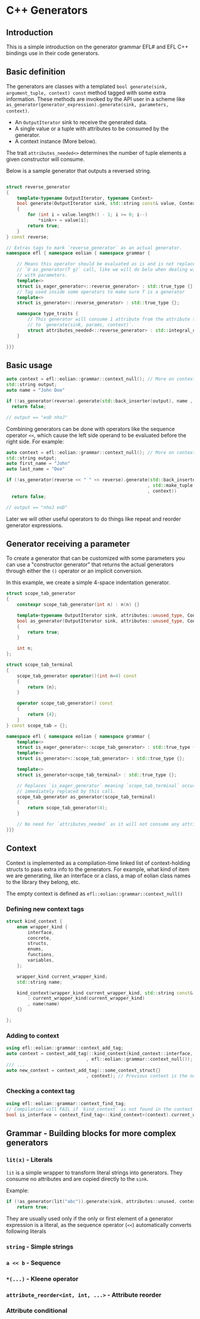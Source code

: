 # C++ Generators

## Introduction

This is a simple introduction on the generator grammar EFL# and EFL C++ bindings use in their
code generators.

## Basic definition

The generators are classes with a templated `bool generate(sink, argument_tuple, context) const`
method tagged with some extra information. These methods are invoked by the API user in a scheme
like `as_generator(generator_expression).generate(sink, parameters, context)`.

* An `OutputIterator` sink to receive the generated data.
* A single value or a tuple with attributes to be consumed by the generator.
* A context instance (More below).

The trait `attributes_needed<>` determines the number of tuple elements a given constructor
will consume.

Below is a sample generator that outputs a reversed string.

```cpp

struct reverse_generator
{
    template<typename OutputIterator, typename Context>
    bool generate(OutputIterator sink, std::string const& value, Context const& context) const
    {
        for (int i = value.length() - 1; i >= 0; i--)
            *sink++ = value[i];
        return true;
    }
} const reverse;

// Extras tags to mark `reverse_generator` as an actual generator.
namespace efl { namespace eolian { namespace grammar {

    // Means this operator should be evaluated as is and is not replaced by a custom
    // `U as_generator(T g)` call, like we will do belo when dealing with generators
    // with parameters.
    template<>
    struct is_eager_generator<::reverse_generator> : std::true_type {};
    // Tag used inside some operators to make sure T is a generator
    template<>
    struct is_generator<::reverse_generator> : std::true_type {};

    namespace type_traits {
        // This generator will consume 1 attribute from the attribute tuple passed
        // to `generate(sink, params, context)`.
        struct attributes_needed<::reverse_generator> : std::integral_constant<int, 1> {};
    }

}}}
```

## Basic usage

```cpp
auto context = efl::eolian::grammar::context_null(); // More on context below
std::string output;
auto name = "John Doe"

if (!as_generator(reverse).generate(std::back_inserter(output), name , context))
  return false;

// output == "eoD nhoJ"
```

Combining generators can be done with operators like the sequence operator `<<`,
which cause the left side operand to be evaluated before the right side. For example:

```cpp
auto context = efl::eolian::grammar::context_null(); // More on context below
std::string output;
auto first_name = "John"
auto last_name = "Doe"

if (!as_generator(reverse << " " << reverse).generate(std::back_inserter(output)
                                                     , std::make_tuple(first_name, last_name)
                                                     , context))
  return false;

// output == "nhoJ eoD"
```

Later we will other useful operators to do things like repeat and reorder generator expressions.

## Generator receiving a parameter

To create a generator that can be customized with some parameters  you can use a
"constructor generator" that returns the actual generators through either the
`()` operator or an implicit conversion.

In this example, we create a simple 4-space indentation generator.

```cpp
struct scope_tab_generator
{
    constexpr scope_tab_generator(int n) : n(n) {}

    template<typename OutputIterator sink, attributes::unused_type, Context>
    bool as_generator(OutputIterator sink, attributes::unused_type, Context const& context) const
    {
        return true;
    }

    int n;
};

struct scope_tab_terminal
{
    scope_tab_generator operator()(int n=4) const
    {
        return {n};
    }

    operator scope_tab_generator() const
    {
        return {4};
    }
} const scope_tab = {};

namespace efl { namespace eolian { namespace grammar {
    template<>
    struct is_eager_generator<::scope_tab_generator> : std::true_type {};
    template<>
    struct is_generator<::scope_tab_generator> : std::true_type {};

    template<>
    struct is_generator<scope_tab_terminal> : std::true_type {};

    // Replaces `is_eager_generator` meaning `scope_tab_terminal` occurrences will be
    // immediately replaced by this call.
    scope_tab_generator as_generator(scope_tab_terminal)
    {
        return scope_tab_generator(4);
    }

    // No need for `attributes_needed` as it will not consume any attribute
}}}
```

## Context

Context is implemented as a compilation-time linked list of context-holding structs
to pass extra info to the generators. For example, what kind of item we are generating,
like an interface or a class, a map of eolian class names to the library they belong,
etc.

The empty context is defined as `efl::eolian::grammar::context_null()`

### Defining new context tags

```cpp
struct kind_context {
    enum wrapper_kind {
        interface,
        concrete,
        structs,
        enums,
        functions,
        variables,
    };

    wrapper_kind current_wrapper_kind;
    std::string name;

    kind_context(wrapper_kind current_wrapper_kind, std::string const& name)
        : current_wrapper_kind(current_wrapper_kind)
        , name(name)
    {}

};
```

### Adding to context

```cpp
using efl::eolian::grammar::context_add_tag;
auto context = context_add_tag(::kind_context{kind_context::interface, "MyInterface"}
                              , efl::eolian::grammar::context_null()); // The tail of the context list.
/// ...
auto new_context = context_add_tag(::some_context_struct{}
                              , context); // Previous context is the new tail
```

### Checking a context tag

```cpp
using efl::eolian::grammar::context_find_tag;
// Compilation will FAIL if `kind_context` is not found in the context list.
bool is_interface = context_find_tag<::kind_context>(context).current_wrapper_kind == kind_context::interface;
```

## Grammar - Building blocks for more complex generators

### `lit(x)` - Literals

`lit` is a simple wrapper to transform literal strings into generators. They consume
no attributes and are copied directly to the `sink`.

Example:

```cpp
if (!as_generator(lit("abc")).generate(sink, attributes::unused, context))
    return true;
```

They are usually used only if the only or first element of a generator expression is
a literal, as the sequence operator (`<<`) automatically converts following literals

### `string` - Simple strings

### `a << b` - Sequence

### `*(...)` - Kleene operator

### `attribute_reorder<int, int, ...>` - Attribute reorder

### Attribute conditional
